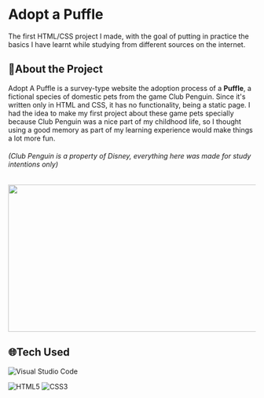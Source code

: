 <h1>Adopt a Puffle</h1>
The first HTML/CSS project I made, with the goal of putting in practice the basics I have learnt while studying from different sources on the internet.

<h2>📑About the Project</h2>
Adopt A Puffle is a survey-type website the adoption process of a <b>Puffle</b>, a fictional species of domestic pets from the game Club Penguin. Since it's written only in HTML and CSS, it has no functionality, being a static page. I had the idea to make my first project about these game pets specially because Club Penguin was a nice part of my childhood life, so I thought using a good memory as part of my learning experience would make things a lot more fun.
<h6><em>(Club Penguin is a property of Disney, everything here was made for study intentions only)</em></h6>
<img src="https://static.wikia.nocookie.net/officialclubpenguinonline/images/f/f3/White_Puffle_Frozen_Wave_OC.gif/revision/latest/scale-to-width-down/1200?cb=20200331090650" width="600" height="300"/>

<h2>🌐Tech Used</h2>

![Visual Studio Code](https://img.shields.io/badge/Visual%20Studio%20Code-0078d7.svg?style=for-the-badge&logo=visual-studio-code&logoColor=white)

![HTML5](https://img.shields.io/badge/html5-%23E34F26.svg?style=for-the-badge&logo=html5&logoColor=white)
![CSS3](https://img.shields.io/badge/css3-%231572B6.svg?style=for-the-badge&logo=css3&logoColor=white)
